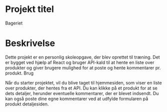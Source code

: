 # Projekt titel

Bageriet

# Beskrivelse

Dette projekt er en personlig skoleopgave, der blev oprettet til træning. Det er bygget ved hjælp af React og bruger API-kald til at hente en liste over produkter og giver brugere mulighed for at poste og hente kommentarer pr. produkt.
Brug

Når du starter projektet, vil du blive taget til hjemmesiden, som viser en liste over produkter, der hentes fra et API. Du kan klikke på et produkt for at se dets detaljer, herunder eventuelle kommentarer, der er blevet indsendt. Du kan også poste dine egne kommentarer ved at udfylde formularen på produkt detaljesiden.
